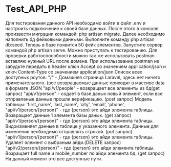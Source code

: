 # Test_API_PHP

Для тестирования данного API необходимо войти в файл .env и настроить подключение к своей базе данных. После этого в консоле произвести миграции командой: php artisan migrate. Далее необходимо наполнить бд фейковыми данными. Выполните команду        php artisan db:seed. Теперь в базе появится 50 фейк элементов. Запустите сервер командой php artisan serve. 
Можно приступать к тестированию. Для проверки работоспособности можно так же использовать postman вставляю нужный URL после домена.
При использование postman не забудьте передать в header ключ Accept со значением application/json и ключ Content-Type со значением application/json
Список всех доступных роутов:
"/" - Домашняя страница Laravel, здесь нет ничего примечательного.
(все возвращаемые данные приходят в массиве data в формате JSON
"api/v1/people" - возвращает все элементы из бд(get запрос)
"api/v1/person" - содает в базе даных новый элемент, если все отправленые данные прошли верификацию. (post запрос)
Модель таблицы:
        'first_name',
        'last_name',
        'city',
        'email',
        'phone',
"api/v1/person/{person}" - где {person} это айди элемента таблицы. Возвращает данные 1 элемента базы даных. (get запрос)
"api/v1/person/{person}" - где {person} это айди элемента таблицы. Видоизменяет данные в таблице у указанного элемента. Данные для изменения необходимо отправлять строкой. (put запрос)
"api/v1/person/{person}" - где {person} это айди элемента таблицы. Удаляет элемент с выбраным айди.(DELETE запрос)
"api/v2/person/{person}" - где {person} это айди элемента таблицы. Возращает full name и mobile_number по айди элемента бд. (get запрос)
На данный момент это все доступные пути.
